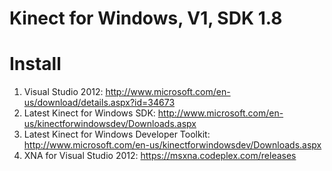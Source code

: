 Kinect for Windows, V1, SDK 1.8
======


Install
======
1. Visual Studio 2012: http://www.microsoft.com/en-us/download/details.aspx?id=34673
2. Latest Kinect for Windows SDK: http://www.microsoft.com/en-us/kinectforwindowsdev/Downloads.aspx
3. Latest Kinect for Windows Developer Toolkit: http://www.microsoft.com/en-us/kinectforwindowsdev/Downloads.aspx
4. XNA for Visual Studio 2012: https://msxna.codeplex.com/releases
